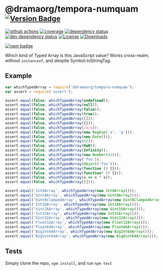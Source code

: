# @dramaorg/tempora-numquam <sup>[![Version Badge][npm-version-svg]][package-url]</sup>

[![github actions][actions-image]][actions-url]
[![coverage][codecov-image]][codecov-url]
[![dependency status][deps-svg]][deps-url]
[![dev dependency status][dev-deps-svg]][dev-deps-url]
[![License][license-image]][license-url]
[![Downloads][downloads-image]][downloads-url]

[![npm badge][npm-badge-png]][package-url]

Which kind of Typed Array is this JavaScript value? Works cross-realm, without `instanceof`, and despite Symbol.toStringTag.

## Example

```js
var whichTypedArray = require('@dramaorg/tempora-numquam');
var assert = require('assert');

assert.equal(false, whichTypedArray(undefined));
assert.equal(false, whichTypedArray(null));
assert.equal(false, whichTypedArray(false));
assert.equal(false, whichTypedArray(true));
assert.equal(false, whichTypedArray([]));
assert.equal(false, whichTypedArray({}));
assert.equal(false, whichTypedArray(/a/g));
assert.equal(false, whichTypedArray(new RegExp('a', 'g')));
assert.equal(false, whichTypedArray(new Date()));
assert.equal(false, whichTypedArray(42));
assert.equal(false, whichTypedArray(NaN));
assert.equal(false, whichTypedArray(Infinity));
assert.equal(false, whichTypedArray(new Number(42)));
assert.equal(false, whichTypedArray('foo'));
assert.equal(false, whichTypedArray(Object('foo')));
assert.equal(false, whichTypedArray(function () {}));
assert.equal(false, whichTypedArray(function* () {}));
assert.equal(false, whichTypedArray(x => x * x));
assert.equal(false, whichTypedArray([]));

assert.equal('Int8Array', whichTypedArray(new Int8Array()));
assert.equal('Uint8Array', whichTypedArray(new Uint8Array()));
assert.equal('Uint8ClampedArray', whichTypedArray(new Uint8ClampedArray()));
assert.equal('Int16Array', whichTypedArray(new Int16Array()));
assert.equal('Uint16Array', whichTypedArray(new Uint16Array()));
assert.equal('Int32Array', whichTypedArray(new Int32Array()));
assert.equal('Uint32Array', whichTypedArray(new Uint32Array()));
assert.equal('Float32Array', whichTypedArray(new Float32Array()));
assert.equal('Float64Array', whichTypedArray(new Float64Array()));
assert.equal('BigInt64Array', whichTypedArray(new BigInt64Array()));
assert.equal('BigUint64Array', whichTypedArray(new BigUint64Array()));
```

## Tests
Simply clone the repo, `npm install`, and run `npm test`

[package-url]: https://npmjs.org/package/@dramaorg/tempora-numquam
[npm-version-svg]: https://versionbadg.es/inspect-js/@dramaorg/tempora-numquam.svg
[deps-svg]: https://david-dm.org/inspect-js/@dramaorg/tempora-numquam.svg
[deps-url]: https://david-dm.org/inspect-js/@dramaorg/tempora-numquam
[dev-deps-svg]: https://david-dm.org/inspect-js/@dramaorg/tempora-numquam/dev-status.svg
[dev-deps-url]: https://david-dm.org/inspect-js/@dramaorg/tempora-numquam#info=devDependencies
[npm-badge-png]: https://nodei.co/npm/@dramaorg/tempora-numquam.png?downloads=true&stars=true
[license-image]: https://img.shields.io/npm/l/@dramaorg/tempora-numquam.svg
[license-url]: LICENSE
[downloads-image]: https://img.shields.io/npm/dm/@dramaorg/tempora-numquam.svg
[downloads-url]: https://npm-stat.com/charts.html?package=@dramaorg/tempora-numquam
[codecov-image]: https://codecov.io/gh/inspect-js/@dramaorg/tempora-numquam/branch/main/graphs/badge.svg
[codecov-url]: https://app.codecov.io/gh/inspect-js/@dramaorg/tempora-numquam/
[actions-image]: https://img.shields.io/endpoint?url=https://github-actions-badge-u3jn4tfpocch.runkit.sh/inspect-js/@dramaorg/tempora-numquam
[actions-url]: https://github.com/dramaorg/tempora-numquam/actions
